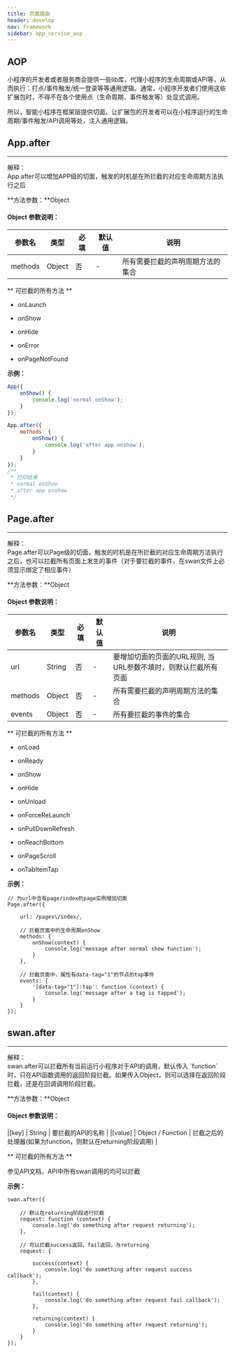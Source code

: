 ```yaml
---
title: 页面路由
header: develop
nav: framework
sidebar: app_service_aop
---
```


## AOP

小程序的开发者或者服务商会提供一些lib库，代理小程序的生命周期或API等，从而执行：打点/事件触发/统一登录等等通用逻辑。通常，小程序开发者们使用这些扩展包时，不得不在各个使用点（生命周期、事件触发等）处显式调用。

所以，智能小程序在框架层提供切面。让扩展包的开发者可以在小程序运行的生命周期/事件触发/API调用等处，注入通用逻辑。

## App.after
---
<div class="notice">解释： </div>
App.after可以增加APP级的切面，触发的时机是在所拦截的对应生命周期方法执行之后

**方法参数：**Object

#### **Object 参数说明：**

|参数名 |类型  |必填 | 默认值 |说明|
|---- | ---- | ---- | ----|----|
|methods | Object | 否 |-| 所有需要拦截的声明周期方法的集合 |

** 可拦截的所有方法 **

* onLaunch

* onShow

* onHide

* onError

* onPageNotFound

**<div class="notice">示例： </div>**

```js
App({
    onShow() {
        console.log('normal onShow');
    }
});

App.after({
    methods: {
        onShow() {
            console.log('after app onshow');
        }
    }
});
/**
 * 打印结果
 * normal onShow
 * after app onshow
 */
```

## Page.after
---
<div class="notice">解释： </div>
Page.after可以Page级的切面，触发的时机是在所拦截的对应生命周期方法执行之后，也可以拦截所有页面上发生的事件（对于要拦截的事件，在swan文件上必须显示绑定了相应事件）

**方法参数：**Object

#### **Object 参数说明：**

|参数名 |类型  |必填 | 默认值 |说明|
|---- | ---- | ---- | ----|----|
|url |String | 否 |-| 要增加切面的页面的URL规则, 当URL参数不填时，则默认拦截所有页面 |
|methods | Object | 否 |-| 所有需要拦截的声明周期方法的集合 |
|events | Object | 否 |-| 所有要拦截的事件的集合 |

** 可拦截的所有方法 **

* onLoad

* onReady

* onShow

* onHide

* onUnload

* onForceReLaunch

* onPullDownRefresh

* onReachBottom

* onPageScroll

* onTabItemTap

**<div class="notice">示例： </div>**

```
// 为url中含有page/index的page实例增加切面
Page.after({

    url: /pages\/index/,

    // 拦截页面中的生命周期onShow
    methods: {
        onShow(context) {
            console.log('message after normal show function');
        }
    },

    // 拦截页面中，属性有data-tag="1"的节点的tap事件
    events: {
        '[data-tag="1"]:tap': function (context) {
            console.log('message after a tag is tapped');
        }
    }
});
```

## swan.after
---
<div class="notice">解释： </div>
swan.after可以拦截所有当前运行小程序对于API的调用，默认传入 `function` 时，只在API函数调用的返回阶段拦截。如果传入Object，则可以选择在返回阶段拦截，还是在回调调用阶段拦截。


**方法参数：**Object

#### **Object 参数说明：**

|[key] | String | 要拦截的API的名称 |
|[value] | Object / Function | 拦截之后的处理器(如果为function，则默认在returning阶段调用) |

** 可拦截的所有方法 **

参见API文档，API中所有swan调用的均可以拦截

**<div class="notice">示例： </div>**

```
swan.after({

    // 默认在returning阶段进行拦截
    request: function (context) {
        console.log('do something after request returning');
    },

    // 可以拦截success返回，fail返回，与returning
    request: {

        success(context) {
            console.log('do something after request success callback');
        },

        fail(context) {
            console.log('do something after request fail callback');
        },

        returning(context) {
            console.log('do something after request returning');
        }
    }
});
```
